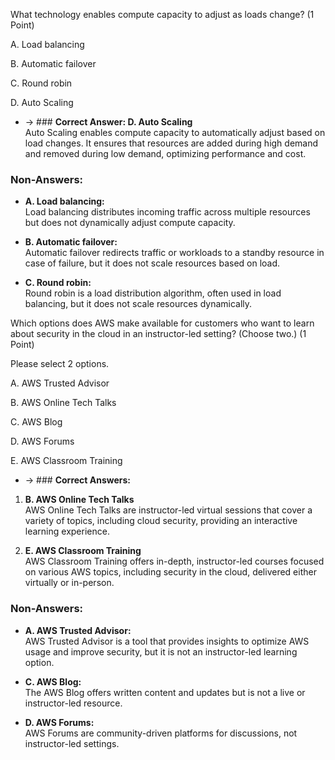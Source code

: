 What technology enables compute capacity to adjust as loads change?
(1 Point)


A. Load balancing

B. Automatic failover

C. Round robin

D. Auto Scaling

- -> ### **Correct Answer: D. Auto Scaling**  
Auto Scaling enables compute capacity to automatically adjust based on load changes. It ensures that resources are added during high demand and removed during low demand, optimizing performance and cost.

### **Non-Answers:**
- **A. Load balancing:**  
  Load balancing distributes incoming traffic across multiple resources but does not dynamically adjust compute capacity.

- **B. Automatic failover:**  
  Automatic failover redirects traffic or workloads to a standby resource in case of failure, but it does not scale resources based on load.

- **C. Round robin:**  
  Round robin is a load distribution algorithm, often used in load balancing, but it does not scale resources dynamically.


Which options does AWS make available for customers who want to learn about security in the cloud in an instructor-led setting? (Choose two.)
(1 Point)

Please select 2 options.

A. AWS Trusted Advisor

B. AWS Online Tech Talks

C. AWS Blog

D. AWS Forums

E. AWS Classroom Training

- -> ### **Correct Answers:**
1. **B. AWS Online Tech Talks**  
   AWS Online Tech Talks are instructor-led virtual sessions that cover a variety of topics, including cloud security, providing an interactive learning experience.

2. **E. AWS Classroom Training**  
   AWS Classroom Training offers in-depth, instructor-led courses focused on various AWS topics, including security in the cloud, delivered either virtually or in-person.

### **Non-Answers:**
- **A. AWS Trusted Advisor:**  
  AWS Trusted Advisor is a tool that provides insights to optimize AWS usage and improve security, but it is not an instructor-led learning option.

- **C. AWS Blog:**  
  The AWS Blog offers written content and updates but is not a live or instructor-led resource.

- **D. AWS Forums:**  
  AWS Forums are community-driven platforms for discussions, not instructor-led settings.



